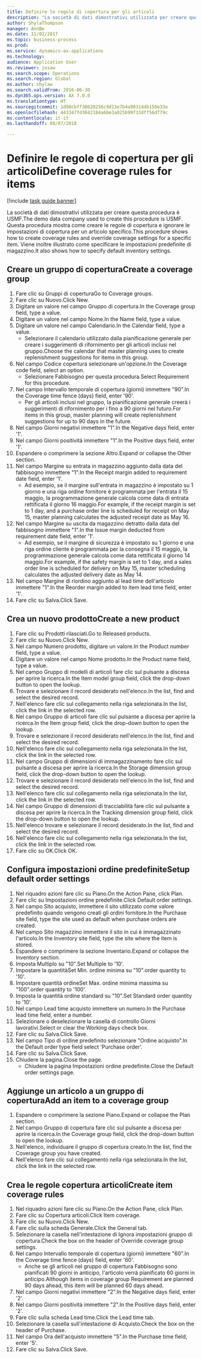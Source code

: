 ```yaml
--- 
title: Definire le regole di copertura per gli articoli
description: "La società di dati dimostrativi utilizzata per creare questa procedura è USMF."
author: ShylaThompson
manager: AnnBe
ms.date: 11/02/2017
ms.topic: business-process
ms.prod: 
ms.service: dynamics-ax-applications
ms.technology: 
audience: Application User
ms.reviewer: josaw
ms.search.scope: Operations
ms.search.region: Global
ms.author: shylaw
ms.search.validFrom: 2016-06-30
ms.dyn365.ops.version: AX 7.0.0
ms.translationtype: HT
ms.sourcegitcommit: 1d98cbff30620256c9d13e7b4a90314db150e33e
ms.openlocfilehash: 443347fd3042184a6be3a025b99f33dff56df79c
ms.contentlocale: it-it
ms.lasthandoff: 08/07/2018

---
```

# <a name="define-coverage-rules-for-items"></a><span data-ttu-id="8f106-103">Definire le regole di copertura per gli articoli</span><span class="sxs-lookup"><span data-stu-id="8f106-103">Define coverage rules for items</span></span>

[!include [task guide banner](../../includes/task-guide-banner.md)]

<span data-ttu-id="8f106-104">La società di dati dimostrativi utilizzata per creare questa procedura è USMF.</span><span class="sxs-lookup"><span data-stu-id="8f106-104">The demo data company used to create this procedure is USMF.</span></span> <span data-ttu-id="8f106-105">Questa procedura mostra come creare le regole di copertura e ignorare le impostazioni di copertura per un articolo specifico.</span><span class="sxs-lookup"><span data-stu-id="8f106-105">This procedure shows how to create coverage rules and override coverage settings for a specific item.</span></span> <span data-ttu-id="8f106-106">Viene inoltre illustrato come specificare le impostazioni predefinite di magazzino.</span><span class="sxs-lookup"><span data-stu-id="8f106-106">It also shows how to specify default inventory settings.</span></span>


## <a name="create-a-coverage-group"></a><span data-ttu-id="8f106-107">Creare un gruppo di copertura</span><span class="sxs-lookup"><span data-stu-id="8f106-107">Create a coverage group</span></span>
1. <span data-ttu-id="8f106-108">Fare clic su Gruppi di copertura</span><span class="sxs-lookup"><span data-stu-id="8f106-108">Go to Coverage groups.</span></span>
2. <span data-ttu-id="8f106-109">Fare clic su Nuovo.</span><span class="sxs-lookup"><span data-stu-id="8f106-109">Click New.</span></span>
3. <span data-ttu-id="8f106-110">Digitare un valore nel campo Gruppo di copertura.</span><span class="sxs-lookup"><span data-stu-id="8f106-110">In the Coverage group field, type a value.</span></span>
4. <span data-ttu-id="8f106-111">Digitare un valore nel campo Nome.</span><span class="sxs-lookup"><span data-stu-id="8f106-111">In the Name field, type a value.</span></span>
5. <span data-ttu-id="8f106-112">Digitare un valore nel campo Calendario.</span><span class="sxs-lookup"><span data-stu-id="8f106-112">In the Calendar field, type a value.</span></span>
    * <span data-ttu-id="8f106-113">Selezionare il calendario utilizzato dalla pianificazione generale per creare i suggerimenti di rifornimento per gli articoli inclusi nel gruppo.</span><span class="sxs-lookup"><span data-stu-id="8f106-113">Choose the calendar that master planning uses to create replenishment suggestions for items in this group.</span></span>  
6. <span data-ttu-id="8f106-114">Nel campo Codice copertura selezionare un'opzione.</span><span class="sxs-lookup"><span data-stu-id="8f106-114">In the Coverage code field, select an option.</span></span>
    * <span data-ttu-id="8f106-115">Selezionare Fabbisogno per questa procedura.</span><span class="sxs-lookup"><span data-stu-id="8f106-115">Select Requirement for this procedure.</span></span>  
7. <span data-ttu-id="8f106-116">Nel campo Intervallo temporale di copertura (giorni) immettere "90".</span><span class="sxs-lookup"><span data-stu-id="8f106-116">In the Coverage time fence (days) field, enter '90'.</span></span>
    * <span data-ttu-id="8f106-117">Per gli articoli inclusi nel gruppo, la pianificazione generale creerà i suggerimenti di rifornimento per i fino a 90 giorni nel futuro.</span><span class="sxs-lookup"><span data-stu-id="8f106-117">For items in this group, master planning will create replenishment suggestions for up to 90 days in the future.</span></span>  
8. <span data-ttu-id="8f106-118">Nel campo Giorni negativi immettere "1".</span><span class="sxs-lookup"><span data-stu-id="8f106-118">In the Negative days field, enter '1'.</span></span>
9. <span data-ttu-id="8f106-119">Nel campo Giorni positività immettere "1".</span><span class="sxs-lookup"><span data-stu-id="8f106-119">In the Positive days field, enter '1'.</span></span>
10. <span data-ttu-id="8f106-120">Espandere o comprimere la sezione Altro.</span><span class="sxs-lookup"><span data-stu-id="8f106-120">Expand or collapse the Other section.</span></span>
11. <span data-ttu-id="8f106-121">Nel campo Margine su entrata in magazzino aggiunto dalla data del fabbisogno immettere "1".</span><span class="sxs-lookup"><span data-stu-id="8f106-121">In the Receipt margin added to requirement date field, enter '1'.</span></span>
    * <span data-ttu-id="8f106-122">Ad esempio, se il margine sull'entrata in magazzino è impostato su 1 giorno e una riga ordine fornitore è programmata per l'entrata il 15 maggio, la programmazione generale calcola come data di entrata rettificata il giorno 16 maggio.</span><span class="sxs-lookup"><span data-stu-id="8f106-122">For example, if the receipt margin is set to 1 day, and a purchase order line is scheduled for receipt on May 15, master planning calculates the adjusted receipt date as May 16.</span></span>  
12. <span data-ttu-id="8f106-123">Nel campo Margine su uscita da magazzino detratto dalla data del fabbisogno immettere "1".</span><span class="sxs-lookup"><span data-stu-id="8f106-123">In the Issue margin deducted from requirement date field, enter '1'.</span></span>
    * <span data-ttu-id="8f106-124">Ad esempio, se il margine di sicurezza è impostato su 1 giorno e una riga ordine cliente è programmata per la consegna il 15 maggio, la programmazione generale calcola come data rettificata il giorno 14 maggio.</span><span class="sxs-lookup"><span data-stu-id="8f106-124">For example, if the safety margin is set to 1 day, and a sales order line is scheduled for delivery on May 15, master scheduling calculates the adjusted delivery date as May 14.</span></span>  
13. <span data-ttu-id="8f106-125">Nel campo Margine di riordino aggiunto al lead time dell'articolo immettere "1".</span><span class="sxs-lookup"><span data-stu-id="8f106-125">In the Reorder margin added to item lead time field, enter '1'.</span></span>
14. <span data-ttu-id="8f106-126">Fare clic su Salva.</span><span class="sxs-lookup"><span data-stu-id="8f106-126">Click Save.</span></span>

## <a name="create-a-new-product"></a><span data-ttu-id="8f106-127">Crea un nuovo prodotto</span><span class="sxs-lookup"><span data-stu-id="8f106-127">Create a new product</span></span>
1. <span data-ttu-id="8f106-128">Fare clic su Prodotti rilasciati.</span><span class="sxs-lookup"><span data-stu-id="8f106-128">Go to Released products.</span></span>
2. <span data-ttu-id="8f106-129">Fare clic su Nuovo.</span><span class="sxs-lookup"><span data-stu-id="8f106-129">Click New.</span></span>
3. <span data-ttu-id="8f106-130">Nel campo Numero prodotto, digitare un valore.</span><span class="sxs-lookup"><span data-stu-id="8f106-130">In the Product number field, type a value.</span></span>
4. <span data-ttu-id="8f106-131">Digitare un valore nel campo Nome prodotto.</span><span class="sxs-lookup"><span data-stu-id="8f106-131">In the Product name field, type a value.</span></span>
5. <span data-ttu-id="8f106-132">Nel campo Gruppo di modelli di articoli fare clic sul pulsante a discesa per aprire la ricerca.</span><span class="sxs-lookup"><span data-stu-id="8f106-132">In the Item model group field, click the drop-down button to open the lookup.</span></span>
6. <span data-ttu-id="8f106-133">Trovare e selezionare il record desiderato nell'elenco.</span><span class="sxs-lookup"><span data-stu-id="8f106-133">In the list, find and select the desired record.</span></span>
7. <span data-ttu-id="8f106-134">Nell'elenco fare clic sul collegamento nella riga selezionata.</span><span class="sxs-lookup"><span data-stu-id="8f106-134">In the list, click the link in the selected row.</span></span>
8. <span data-ttu-id="8f106-135">Nel campo Gruppo di articoli fare clic sul pulsante a discesa per aprire la ricerca.</span><span class="sxs-lookup"><span data-stu-id="8f106-135">In the Item group field, click the drop-down button to open the lookup.</span></span>
9. <span data-ttu-id="8f106-136">Trovare e selezionare il record desiderato nell'elenco.</span><span class="sxs-lookup"><span data-stu-id="8f106-136">In the list, find and select the desired record.</span></span>
10. <span data-ttu-id="8f106-137">Nell'elenco fare clic sul collegamento nella riga selezionata.</span><span class="sxs-lookup"><span data-stu-id="8f106-137">In the list, click the link in the selected row.</span></span>
11. <span data-ttu-id="8f106-138">Nel campo Gruppo di dimensioni di immagazzinamento fare clic sul pulsante a discesa per aprire la ricerca.</span><span class="sxs-lookup"><span data-stu-id="8f106-138">In the Storage dimension group field, click the drop-down button to open the lookup.</span></span>
12. <span data-ttu-id="8f106-139">Trovare e selezionare il record desiderato nell'elenco.</span><span class="sxs-lookup"><span data-stu-id="8f106-139">In the list, find and select the desired record.</span></span>
13. <span data-ttu-id="8f106-140">Nell'elenco fare clic sul collegamento nella riga selezionata.</span><span class="sxs-lookup"><span data-stu-id="8f106-140">In the list, click the link in the selected row.</span></span>
14. <span data-ttu-id="8f106-141">Nel campo Gruppo di dimensioni di tracciabilità fare clic sul pulsante a discesa per aprire la ricerca.</span><span class="sxs-lookup"><span data-stu-id="8f106-141">In the Tracking dimension group field, click the drop-down button to open the lookup.</span></span>
15. <span data-ttu-id="8f106-142">Nell'elenco trovare e selezionare il record desiderato.</span><span class="sxs-lookup"><span data-stu-id="8f106-142">In the list, find and select the desired record.</span></span>
16. <span data-ttu-id="8f106-143">Nell'elenco fare clic sul collegamento nella riga selezionata.</span><span class="sxs-lookup"><span data-stu-id="8f106-143">In the list, click the link in the selected row.</span></span>
17. <span data-ttu-id="8f106-144">Fare clic su OK.</span><span class="sxs-lookup"><span data-stu-id="8f106-144">Click OK.</span></span>

## <a name="setup-default-order-settings"></a><span data-ttu-id="8f106-145">Configura impostazioni ordine predefinite</span><span class="sxs-lookup"><span data-stu-id="8f106-145">Setup default order settings</span></span>
1. <span data-ttu-id="8f106-146">Nel riquadro azioni fare clic su Piano.</span><span class="sxs-lookup"><span data-stu-id="8f106-146">On the Action Pane, click Plan.</span></span>
2. <span data-ttu-id="8f106-147">Fare clic su Impostazioni ordine predefinite.</span><span class="sxs-lookup"><span data-stu-id="8f106-147">Click Default order settings.</span></span>
3. <span data-ttu-id="8f106-148">Nel campo Sito acquisto, immettere il sito utilizzato come valore predefinito quando vengono creati gli ordini fornitore.</span><span class="sxs-lookup"><span data-stu-id="8f106-148">In the Purchase site field, type the site used as default when purchase orders are created.</span></span>
4. <span data-ttu-id="8f106-149">Nel campo Sito magazzino immettere il sito in cui è immagazzinato l'articolo.</span><span class="sxs-lookup"><span data-stu-id="8f106-149">In the Inventory site field, type the site where the item is stored.</span></span>
5. <span data-ttu-id="8f106-150">Espandere o comprimere la sezione Inventario.</span><span class="sxs-lookup"><span data-stu-id="8f106-150">Expand or collapse the Inventory section.</span></span>
6. <span data-ttu-id="8f106-151">Imposta Multiplo su "10".</span><span class="sxs-lookup"><span data-stu-id="8f106-151">Set Multiple to '10'.</span></span>
7. <span data-ttu-id="8f106-152">Impostare la quantità</span><span class="sxs-lookup"><span data-stu-id="8f106-152">Set Min.</span></span> <span data-ttu-id="8f106-153">ordine minima su "10".</span><span class="sxs-lookup"><span data-stu-id="8f106-153">order quantity to '10'.</span></span>
8. <span data-ttu-id="8f106-154">Impostare quantità ordine</span><span class="sxs-lookup"><span data-stu-id="8f106-154">Set Max.</span></span> <span data-ttu-id="8f106-155">ordine minima massima su "100".</span><span class="sxs-lookup"><span data-stu-id="8f106-155">order quantity to '100'.</span></span>
9. <span data-ttu-id="8f106-156">Imposta la quantità ordine standard su "10".</span><span class="sxs-lookup"><span data-stu-id="8f106-156">Set Standard order quantity to '10'.</span></span>
10. <span data-ttu-id="8f106-157">Nel campo Lead time acquisto immettere un numero.</span><span class="sxs-lookup"><span data-stu-id="8f106-157">In the Purchase lead time field, enter a number.</span></span>
11. <span data-ttu-id="8f106-158">Selezionare o deselezionare la casella di controllo Giorni lavorativi.</span><span class="sxs-lookup"><span data-stu-id="8f106-158">Select or clear the Working days check box.</span></span>
12. <span data-ttu-id="8f106-159">Fare clic su Salva.</span><span class="sxs-lookup"><span data-stu-id="8f106-159">Click Save.</span></span>
13. <span data-ttu-id="8f106-160">Nel campo Tipo di ordine predefinito selezionare "Ordine acquisto".</span><span class="sxs-lookup"><span data-stu-id="8f106-160">In the Default order type field select 'Purchase order'.</span></span>
14. <span data-ttu-id="8f106-161">Fare clic su Salva.</span><span class="sxs-lookup"><span data-stu-id="8f106-161">Click Save.</span></span>
15. <span data-ttu-id="8f106-162">Chiudere la pagina.</span><span class="sxs-lookup"><span data-stu-id="8f106-162">Close the page.</span></span>
    * <span data-ttu-id="8f106-163">Chiudere la pagina Impostazioni ordine predefinite.</span><span class="sxs-lookup"><span data-stu-id="8f106-163">Close the Default order settings page.</span></span>  

## <a name="add-an-item-to-a-coverage-group"></a><span data-ttu-id="8f106-164">Aggiunge un articolo a un gruppo di copertura</span><span class="sxs-lookup"><span data-stu-id="8f106-164">Add an item to a coverage group</span></span>
1. <span data-ttu-id="8f106-165">Espandere o comprimere la sezione Piano.</span><span class="sxs-lookup"><span data-stu-id="8f106-165">Expand or collapse the Plan section.</span></span>
2. <span data-ttu-id="8f106-166">Nel campo Gruppo di copertura fare clic sul pulsante a discesa per aprire la ricerca.</span><span class="sxs-lookup"><span data-stu-id="8f106-166">In the Coverage group field, click the drop-down button to open the lookup.</span></span>
3. <span data-ttu-id="8f106-167">Nell'elenco, individuare il gruppo di copertura creato.</span><span class="sxs-lookup"><span data-stu-id="8f106-167">In the list, find the Coverage group you have created.</span></span>
4. <span data-ttu-id="8f106-168">Nell'elenco fare clic sul collegamento nella riga selezionata.</span><span class="sxs-lookup"><span data-stu-id="8f106-168">In the list, click the link in the selected row.</span></span>

## <a name="create-item-coverage-rules"></a><span data-ttu-id="8f106-169">Crea le regole copertura articoli</span><span class="sxs-lookup"><span data-stu-id="8f106-169">Create item coverage rules</span></span>
1. <span data-ttu-id="8f106-170">Nel riquadro azioni fare clic su Piano.</span><span class="sxs-lookup"><span data-stu-id="8f106-170">On the Action Pane, click Plan.</span></span>
2. <span data-ttu-id="8f106-171">Fare clic su Copertura articoli.</span><span class="sxs-lookup"><span data-stu-id="8f106-171">Click Item coverage.</span></span>
3. <span data-ttu-id="8f106-172">Fare clic su Nuovo.</span><span class="sxs-lookup"><span data-stu-id="8f106-172">Click New.</span></span>
4. <span data-ttu-id="8f106-173">Fare clic sulla scheda Generale.</span><span class="sxs-lookup"><span data-stu-id="8f106-173">Click the General tab.</span></span>
5. <span data-ttu-id="8f106-174">Selezionare la casella nell'intestazione di Ignora impostazioni gruppo di copertura.</span><span class="sxs-lookup"><span data-stu-id="8f106-174">Check the box on the header of Override coverage group settings.</span></span>
6. <span data-ttu-id="8f106-175">Nel campo Intervallo temporale di copertura (giorni) immettere "60".</span><span class="sxs-lookup"><span data-stu-id="8f106-175">In the Coverage time fence (days) field, enter '60'.</span></span>
    * <span data-ttu-id="8f106-176">Anche se gli articoli nel gruppo di copertura Fabbisogno sono pianificati 90 giorni in anticipo, l'articolo verrà pianificato 60 giorni in anticipo.</span><span class="sxs-lookup"><span data-stu-id="8f106-176">Although items in coverage group Requirement are planned 90 days ahead, this item will be planned 60 days ahead.</span></span>  
7. <span data-ttu-id="8f106-177">Nel campo Giorni negativi immettere "2".</span><span class="sxs-lookup"><span data-stu-id="8f106-177">In the Negative days field, enter '2'.</span></span>
8. <span data-ttu-id="8f106-178">Nel campo Giorni positività immettere "2".</span><span class="sxs-lookup"><span data-stu-id="8f106-178">In the Positive days field, enter '2'.</span></span>
9. <span data-ttu-id="8f106-179">Fare clic sulla scheda Lead time.</span><span class="sxs-lookup"><span data-stu-id="8f106-179">Click the Lead time tab.</span></span>
10. <span data-ttu-id="8f106-180">Selezionare la casella sull'intestazione di Acquisto.</span><span class="sxs-lookup"><span data-stu-id="8f106-180">Check the box on the header of Purchase.</span></span>
11. <span data-ttu-id="8f106-181">Nel campo Ora dell'acquisto immettere "5".</span><span class="sxs-lookup"><span data-stu-id="8f106-181">In the Purchase time field, enter '5'.</span></span>
12. <span data-ttu-id="8f106-182">Fare clic su Salva.</span><span class="sxs-lookup"><span data-stu-id="8f106-182">Click Save.</span></span>


